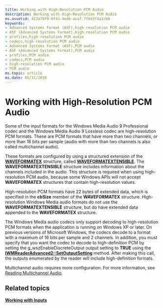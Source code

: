 ```yaml
---
title: Working with High-Resolution PCM Audio
description: Working with High-Resolution PCM Audio
ms.assetid: 422a78f9-0f43-4edb-acaf-7f6e3f4a1cb8
keywords:
- Advanced Systems Format (ASF),high-resolution PCM audio
- ASF (Advanced Systems Format),high-resolution PCM audio
- profiles,high-resolution PCM audio
- codecs,high-resolution PCM audio
- Advanced Systems Format (ASF),PCM audio
- ASF (Advanced Systems Format),PCM audio
- profiles,PCM audio
- codecs,PCM audio
- high-resolution PCM audio
- PCM audio
ms.topic: article
ms.date: 05/31/2018
---
```


# Working with High-Resolution PCM Audio

Some of the input formats for the Windows Media Audio 9 Professional codec and the Windows Media Audio 9 Lossless codec are high-resolution PCM formats. These are PCM formats that have more than two channels, or more than 16 bits per sample (audio with more than two channels is also called multichannel audio).

These formats are configured by using a structured extension of the [**WAVEFORMATEX**](https://docs.microsoft.com/previous-versions/windows/desktop/legacy/dd757720(v=vs.85)) structure, called [**WAVEFORMATEXTENSIBLE**](https://docs.microsoft.com/previous-versions/windows/desktop/legacy/dd757721(v=vs.85)). The **WAVEFORMATEXTENSIBLE** structure includes information about the channels included in the audio. This structure is required when using high-resolution PCM audio, because some Windows APIs will not accept **WAVEFORMATEX** structures that contain high-resolution values.

High-resolution PCM formats have 22 bytes of extended data, which is specified in the **cbSize** member of the **WAVEFORMATEX** structure. High-resolution Windows Media audio formats do not use the **WAVEFORMATEXTENSIBLE** structure, but do have extended data appended to the **WAVEFORMATEX** structure.

The Windows Media audio codecs only support decoding to high-resolution PCM formats when the application is running on Windows XP or later. On previous versions of Microsoft Windows, the codecs decode to a format with a maximum of 16 bits per sample and 2 channels. In addition, you must specify that you want the codec to decode to high-definition PCM by setting the g\_wszEnableDiscreteOutput output setting to **TRUE** using the [**IWMReaderAdvanced2::SetOutputSetting**](/windows/desktop/api/Wmsdkidl/nf-wmsdkidl-iwmreaderadvanced2-setoutputsetting) method. After making this call, the outputs enumerated by the reader will include high-definition formats.

Multichannel audio requires more configuration. For more information, see [Reading Multichannel Audio](reading-multichannel-audio.md).

## Related topics

<dl> <dt>

[**Working with Inputs**](working-with-inputs.md)
</dt> </dl>

 

 




